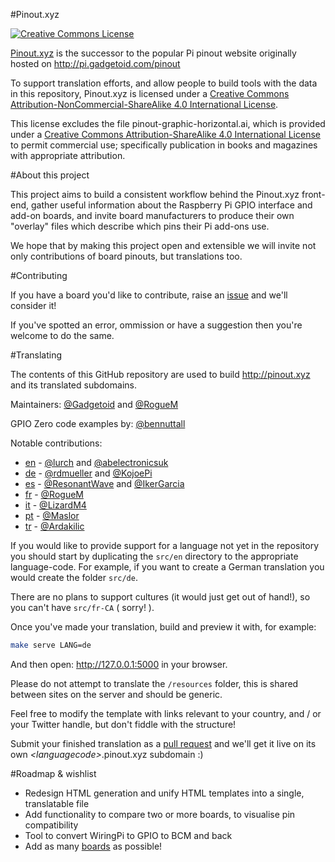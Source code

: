 #Pinout.xyz

<a rel="license" href="http://creativecommons.org/licenses/by-nc-sa/4.0/"><img alt="Creative Commons License" style="border-width:0" src="https://i.creativecommons.org/l/by-nc-sa/4.0/88x31.png" /></a>

[Pinout.xyz](http://pinout.xyz/) is the successor to the popular Pi pinout website originally hosted on http://pi.gadgetoid.com/pinout

To support translation efforts, and allow people to build tools with the data in this repository, Pinout.xyz is licensed under a <a rel="license" href="http://creativecommons.org/licenses/by-nc-sa/4.0/">Creative Commons Attribution-NonCommercial-ShareAlike 4.0 International License</a>.

This license excludes the file pinout-graphic-horizontal.ai, which is provided under a <a rel="license" href="http://creativecommons.org/licenses/by-sa/4.0/">Creative Commons Attribution-ShareAlike 4.0 International License</a> to permit commercial use; specifically publication in books and magazines with appropriate attribution.

#About this project

This project aims to build a consistent workflow behind the Pinout.xyz front-end, gather useful information about the Raspberry Pi GPIO interface and add-on boards, and invite board manufacturers to produce their own "overlay" files which describe which pins their Pi add-ons use.

We hope that by making this project open and extensible we will invite not only contributions of board pinouts, but translations too.

#Contributing

If you have a board you'd like to contribute, raise an [issue](https://github.com/Gadgetoid/Pinout.xyz/issues) and we'll consider it!

If you've spotted an error, ommission or have a suggestion then you're welcome to do the same.

#Translating

The contents of this GitHub repository are used to build http://pinout.xyz and its translated subdomains.

Maintainers: [@Gadgetoid](https://github.com/Gadgetoid) and [@RogueM](https://github.com/RogueM)

GPIO Zero code examples by: [@bennuttall](https://github.com/bennuttall)

Notable contributions:

* [en](http://pinout.xyz/) - [@lurch](https://github.com/lurch) and [@abelectronicsuk](https://github.com/abelectronicsuk)
* [de](http://de.pinout.xyz/) - [@rdmueller](https://github.com/rdmueller) and [@KojoePi](https://github.com/KojoePi)
* [es](http://es.pinout.xyz/) - [@ResonantWave](https://github.com/ResonantWave) and [@IkerGarcia](https://github.com/IkerGarcia)
* [fr](http://fr.pinout.xyz/) - [@RogueM](https://github.com/RogueM)
* [it](http://it.pinout.xyz/) - [@LizardM4](https://github.com/LizardM4)
* [pt](http://pt.pinout.xyz/) - [@Maslor](https://github.com/Maslor)
* [tr](http://tr.pinout.xyz/) - [@Ardakilic](https://github.com/Ardakilic)

If you would like to provide support for a language not yet in the repository you should start by duplicating the `src/en` directory to the appropriate language-code. For example, if you want to create a German translation you would create the folder `src/de`.

There are no plans to support cultures (it would just get out of hand!), so you can't have `src/fr-CA` ( sorry! ).

Once you've made your translation, build and preview it with, for example:

```bash
make serve LANG=de
```

And then open: http://127.0.0.1:5000 in your browser.

Please do not attempt to translate the `/resources` folder, this is shared between sites on the server and should be generic.

Feel free to modify the template with links relevant to your country, and / or your Twitter handle, but don't fiddle with the structure!

Submit your finished translation as a [pull request](https://github.com/Gadgetoid/Pinout.xyz/pulls) and we'll get it live on its own *&lt;languagecode&gt;*.pinout.xyz subdomain :)

#Roadmap &amp; wishlist

* Redesign HTML generation and unify HTML templates into a single, translatable file
* Add functionality to compare two or more boards, to visualise pin compatibility
* Tool to convert WiringPi to GPIO to BCM and back
* Add as many [boards](http://pinout.xyz/boards) as possible!
